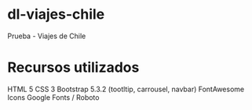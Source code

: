 # dl-viajes-chile
Prueba - Viajes de Chile

# Recursos utilizados
HTML 5
CSS 3
Bootstrap 5.3.2 (tootltip, carrousel, navbar)
FontAwesome Icons
Google Fonts / Roboto
